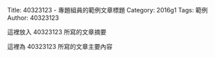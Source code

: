 Title: 40323123 - 專題組員的範例文章標題
Category: 2016g1
Tags: 範例
Author: 40323123

這裡放入 40323123 所寫的文章摘要

<!-- PELICAN_END_SUMMARY -->

這裡為 40323123 所寫的文章主要內容
